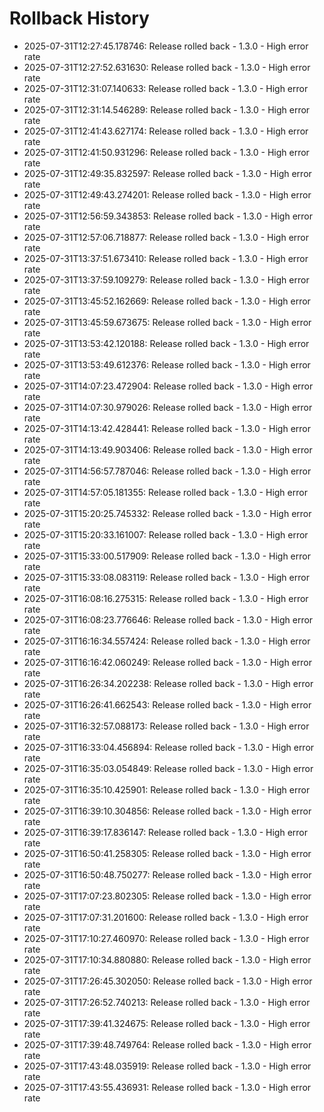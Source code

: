# Rollback History

- 2025-07-31T12:27:45.178746: Release rolled back - 1.3.0 - High error rate
- 2025-07-31T12:27:52.631630: Release rolled back - 1.3.0 - High error rate
- 2025-07-31T12:31:07.140633: Release rolled back - 1.3.0 - High error rate
- 2025-07-31T12:31:14.546289: Release rolled back - 1.3.0 - High error rate
- 2025-07-31T12:41:43.627174: Release rolled back - 1.3.0 - High error rate
- 2025-07-31T12:41:50.931296: Release rolled back - 1.3.0 - High error rate
- 2025-07-31T12:49:35.832597: Release rolled back - 1.3.0 - High error rate
- 2025-07-31T12:49:43.274201: Release rolled back - 1.3.0 - High error rate
- 2025-07-31T12:56:59.343853: Release rolled back - 1.3.0 - High error rate
- 2025-07-31T12:57:06.718877: Release rolled back - 1.3.0 - High error rate
- 2025-07-31T13:37:51.673410: Release rolled back - 1.3.0 - High error rate
- 2025-07-31T13:37:59.109279: Release rolled back - 1.3.0 - High error rate
- 2025-07-31T13:45:52.162669: Release rolled back - 1.3.0 - High error rate
- 2025-07-31T13:45:59.673675: Release rolled back - 1.3.0 - High error rate
- 2025-07-31T13:53:42.120188: Release rolled back - 1.3.0 - High error rate
- 2025-07-31T13:53:49.612376: Release rolled back - 1.3.0 - High error rate
- 2025-07-31T14:07:23.472904: Release rolled back - 1.3.0 - High error rate
- 2025-07-31T14:07:30.979026: Release rolled back - 1.3.0 - High error rate
- 2025-07-31T14:13:42.428441: Release rolled back - 1.3.0 - High error rate
- 2025-07-31T14:13:49.903406: Release rolled back - 1.3.0 - High error rate
- 2025-07-31T14:56:57.787046: Release rolled back - 1.3.0 - High error rate
- 2025-07-31T14:57:05.181355: Release rolled back - 1.3.0 - High error rate
- 2025-07-31T15:20:25.745332: Release rolled back - 1.3.0 - High error rate
- 2025-07-31T15:20:33.161007: Release rolled back - 1.3.0 - High error rate
- 2025-07-31T15:33:00.517909: Release rolled back - 1.3.0 - High error rate
- 2025-07-31T15:33:08.083119: Release rolled back - 1.3.0 - High error rate
- 2025-07-31T16:08:16.275315: Release rolled back - 1.3.0 - High error rate
- 2025-07-31T16:08:23.776646: Release rolled back - 1.3.0 - High error rate
- 2025-07-31T16:16:34.557424: Release rolled back - 1.3.0 - High error rate
- 2025-07-31T16:16:42.060249: Release rolled back - 1.3.0 - High error rate
- 2025-07-31T16:26:34.202238: Release rolled back - 1.3.0 - High error rate
- 2025-07-31T16:26:41.662543: Release rolled back - 1.3.0 - High error rate
- 2025-07-31T16:32:57.088173: Release rolled back - 1.3.0 - High error rate
- 2025-07-31T16:33:04.456894: Release rolled back - 1.3.0 - High error rate
- 2025-07-31T16:35:03.054849: Release rolled back - 1.3.0 - High error rate
- 2025-07-31T16:35:10.425901: Release rolled back - 1.3.0 - High error rate
- 2025-07-31T16:39:10.304856: Release rolled back - 1.3.0 - High error rate
- 2025-07-31T16:39:17.836147: Release rolled back - 1.3.0 - High error rate
- 2025-07-31T16:50:41.258305: Release rolled back - 1.3.0 - High error rate
- 2025-07-31T16:50:48.750277: Release rolled back - 1.3.0 - High error rate
- 2025-07-31T17:07:23.802305: Release rolled back - 1.3.0 - High error rate
- 2025-07-31T17:07:31.201600: Release rolled back - 1.3.0 - High error rate
- 2025-07-31T17:10:27.460970: Release rolled back - 1.3.0 - High error rate
- 2025-07-31T17:10:34.880880: Release rolled back - 1.3.0 - High error rate
- 2025-07-31T17:26:45.302050: Release rolled back - 1.3.0 - High error rate
- 2025-07-31T17:26:52.740213: Release rolled back - 1.3.0 - High error rate
- 2025-07-31T17:39:41.324675: Release rolled back - 1.3.0 - High error rate
- 2025-07-31T17:39:48.749764: Release rolled back - 1.3.0 - High error rate
- 2025-07-31T17:43:48.035919: Release rolled back - 1.3.0 - High error rate
- 2025-07-31T17:43:55.436931: Release rolled back - 1.3.0 - High error rate
